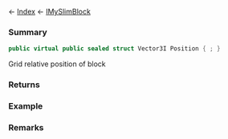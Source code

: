 ← [Index](Api-Index) ← [IMySlimBlock](VRage.Game.ModAPI.Ingame.IMySlimBlock)

### Summary

```csharp
public virtual public sealed struct Vector3I Position { ; }
```

Grid relative position of block

### Returns

### Example

### Remarks

